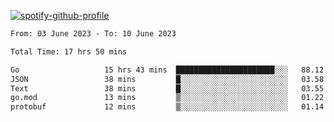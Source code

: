[![spotify-github-profile](https://spotify-github-profile.vercel.app/api/view?uid=313pysyt3uxkjdidtiuvzf7nrnnu&cover_image=true&theme=natemoo-re&show_offline=false&background_color=121212&interchange=false&bar_color=53b14f&bar_color_cover=false)](https://spotify-github-profile.vercel.app/api/view?uid=313pysyt3uxkjdidtiuvzf7nrnnu&redirect=true)

<!--START_SECTION:waka-->

```txt
From: 03 June 2023 - To: 10 June 2023

Total Time: 17 hrs 50 mins

Go                   15 hrs 43 mins  ██████████████████████░░░   88.12 %
JSON                 38 mins         █░░░░░░░░░░░░░░░░░░░░░░░░   03.58 %
Text                 38 mins         █░░░░░░░░░░░░░░░░░░░░░░░░   03.55 %
go.mod               13 mins         ▒░░░░░░░░░░░░░░░░░░░░░░░░   01.22 %
protobuf             12 mins         ▒░░░░░░░░░░░░░░░░░░░░░░░░   01.14 %
```

<!--END_SECTION:waka-->